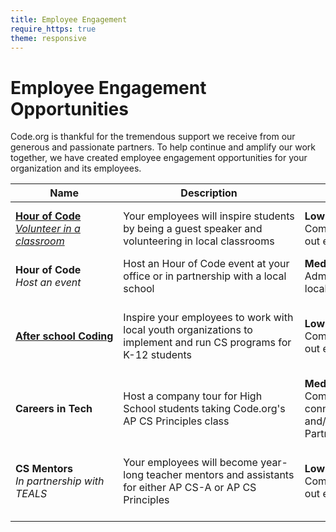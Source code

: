 ```yaml
---
title: Employee Engagement
require_https: true
theme: responsive
---
```


# Employee Engagement Opportunities

Code.org is thankful for the tremendous support we receive from our generous and passionate partners. To help continue and amplify our work together, we have created employee engagement opportunities for your organization and its employees.


| Name | Description | Company&nbsp;Lift | Employee&nbsp;Lift |
|-------- | -------- | -------- | --------|
|<strong>[Hour&nbsp;of&nbsp;Code</strong><br/><i>Volunteer in a classroom](/employee-engagement/classroom)| Your&nbsp;employees&nbsp;will&nbsp;inspire&nbsp;students by being a guest speaker and volunteering in local classrooms|<strong>Low</strong><br/>Company&nbsp;administrators&nbsp;send<br/>out&nbsp;employee&nbsp;communications|<strong>Low</strong><br/>Employees&nbsp;spend&nbsp;about&nbsp;an<br/>hour volunteering in a classroom|
|<strong>Hour of Code</strong><br/><i>Host an event|Host an Hour of Code event at your office or in partnership with a local school|<strong>Medium&nbsp;to&nbsp;High</strong><br/>Administrators connect with local schools to plan event|<strong>Low</strong><br/>Employees volunteer at event|
|<strong>[After&nbsp;school&nbsp;Coding](/employee-engagement/after-school)</strong>|Inspire your employees to work with local youth organizations to implement and run CS programs for K-12 students|<strong>Low</strong><br/>Company administrators send out employee communications|<strong>High</strong><br/>Employees connect with local youth organizations and plan and implement program with youth organization|
|<strong>Careers in Tech</strong>| Host a company tour for High School students taking Code.org's AP CS Principles class|<strong>Medium</strong><br/>Company administrators connect with local schools and/or Code.org Regional Partners to plan event|<strong>Low</strong><br/>Employees volunteer at event|
|<strong>CS Mentors</strong><br/><i>In partnership with TEALS| Your employees will become year-long teacher mentors and assistants for either AP CS-A or AP CS Principles|<strong>Low</strong><br/>Company administrators send out employee communications|<strong>High</strong><br/>Employee is vetted and matched through TEALS and spends 2+ hours a week volunteering during the school year|

<br>
<br>
